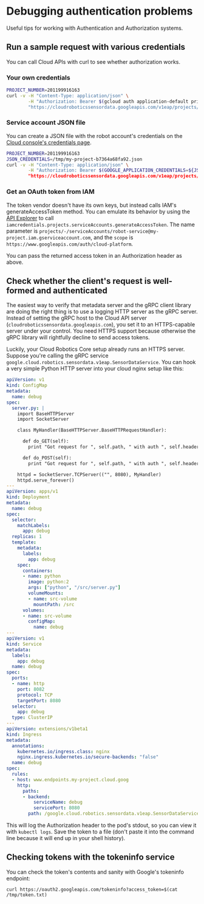 # Debugging authentication problems

Useful tips for working with Authentication and Authorization systems.

## Run a sample request with various credentials

You can call Cloud APIs with curl to see whether authorization works.

### Your own credentials

```bash
PROJECT_NUMBER=201199916163
curl -v -H "Content-Type: application/json" \
        -H "Authorization: Bearer $(gcloud auth application-default print-access-token)" \
        "https://cloudroboticssensordata.googleapis.com/v1eap/projects/${PROJECT_NUMBER}/sensors"
```

### Service account JSON file

You can create a JSON file with the robot account's credentials on
the [Cloud console's credentials page](https://console.cloud.google.com/apis/credentials).

```bash
PROJECT_NUMBER=201199916163
JSON_CREDENTIALS=/tmp/my-project-b7364a68fa92.json
curl -v -H "Content-Type: application/json" \
        -H "Authorization: Bearer $(GOOGLE_APPLICATION_CREDENTIALS=${JSON_CREDENTIALS) gcloud auth application-default print-access-token)" \
        "https://cloudroboticssensordata.googleapis.com/v1eap/projects/${PROJECT_NUMBER}/sensors"
```

### Get an OAuth token from IAM

The token vendor doesn't have its own keys, but instead calls IAM's
generateAccessToken method. You can emulate its behavior by using the [API
Explorer](https://developers.google.com/apis-explorer/#search/iam%20credentials/iamcredentials/v1/iamcredentials.projects.serviceAccounts.generateAccessToken)
to call `iamcredentials.projects.serviceAccounts.generateAccessToken`. The name
parameter is
`projects/-/serviceAccounts/robot-service@my-project.iam.gserviceaccount.com`,
and the `scope` is `https://www.googleapis.com/auth/cloud-platform`.

You can pass the returned access token in an Authorization header as above.

## Check whether the client's request is well-formed and authenticated

The easiest way to verify that metadata server and the gRPC client library
are doing the right thing is to use a logging HTTP server as the gRPC server.
Instead of setting the gRPC host to the Cloud API server
(`cloudroboticssensordata.googleapis.com`), you set it to an
HTTPS-capable server under your control. You need HTTPS support because
otherwise the gRPC library will rightfully decline to send access tokens.

Luckily, your Cloud Robotics Core setup already runs an HTTPS server. Suppose
you're calling the gRPC service
`google.cloud.robotics.sensordata.v1eap.SensorDataService`. You can
hook a very simple Python HTTP server into your cloud nginx setup like
this:

```yaml
apiVersion: v1
kind: ConfigMap
metadata:
  name: debug
spec:
  server.py: |
    import BaseHTTPServer
    import SocketServer

    class MyHandler(BaseHTTPServer.BaseHTTPRequestHandler):

      def do_GET(self):
        print "Got request for ", self.path, " with auth ", self.headers.get('Authorization')

      def do_POST(self):
        print "Got request for ", self.path, " with auth ", self.headers.get('Authorization')

    httpd = SocketServer.TCPServer(("", 8080), MyHandler)
    httpd.serve_forever()
---
apiVersion: apps/v1
kind: Deployment
metadata:
  name: debug
spec:
  selector:
    matchLabels:
      app: debug
  replicas: 1
  template:
    metadata:
      labels:
        app: debug
    spec:
      containers:
      - name: python
        image: python:2
        args: ["python", "/src/server.py"]
        volumeMounts:
        - name: src-volume
          mountPath: /src
      volumes:
      - name: src-volume
        configMap:
          name: debug
---
apiVersion: v1
kind: Service
metadata:
  labels:
    app: debug
  name: debug
spec:
  ports:
  - name: http
    port: 8082
    protocol: TCP
    targetPort: 8080
  selector:
    app: debug
  type: ClusterIP
---
apiVersion: extensions/v1beta1
kind: Ingress
metadata:
  annotations:
    kubernetes.io/ingress.class: nginx
    nginx.ingress.kubernetes.io/secure-backends: "false"
  name: debug
spec:
  rules:
  - host: www.endpoints.my-project.cloud.goog
    http:
      paths:
      - backend:
          serviceName: debug
          servicePort: 8080
        path: /google.cloud.robotics.sensordata.v1eap.SensorDataService
```

This will log the Authorization header to the pod's stdout, so you can view it
with `kubectl logs`. Save the token to a file (don't paste it into the command
line because it will end up in your shell history).

## Checking tokens with the tokeninfo service

You can check the token's contents and sanity with Google's tokeninfo endpoint:

```shell
curl https://oauth2.googleapis.com/tokeninfo?access_token=$(cat /tmp/token.txt)
```
